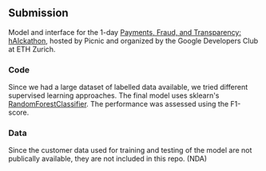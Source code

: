 ## Submission

Model and interface for the 1-day [Payments, Fraud, and Transparency: hAIckathon](https://gdsc.community.dev/events/details/developer-student-clubs-eth-zurich-presents-payments-fraud-and-transparency-haickathon), hosted by Picnic and organized by the Google Developers Club at ETH Zurich.

### Code
Since we had a large dataset of labelled data available, we tried different supervised learning approaches. The final model uses sklearn's [RandomForestClassifier](https://scikit-learn.org/stable/modules/generated/sklearn.ensemble.RandomForestClassifier.html). The performance was assessed using the F1-score.

### Data
Since the customer data used for training and testing of the model are not publically available, they are not included in this repo. (NDA)
